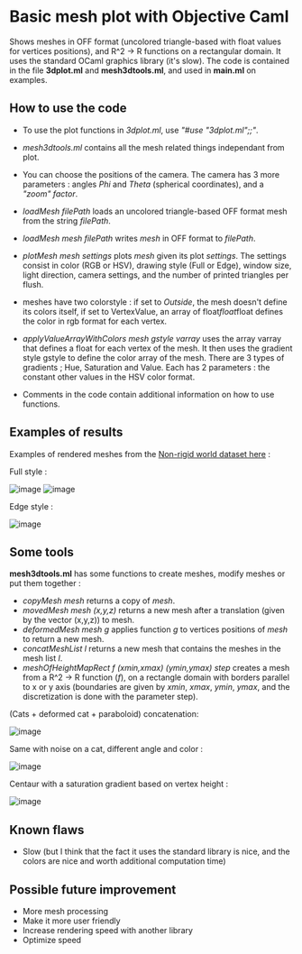 # Basic mesh plot with Objective Caml
Shows meshes in OFF format (uncolored triangle-based with float values for vertices positions), and R^2 -> R functions on a rectangular domain.
It uses the standard OCaml graphics library (it's slow).
The code is contained in the file **3dplot.ml** and **mesh3dtools.ml**, and used in **main.ml** on examples.

## How to use the code
- To use the plot functions in *3dplot.ml*, use *"#use "3dplot.ml";;"*.

- *mesh3dtools.ml* contains all the mesh related things independant from plot.

- You can choose the positions of the camera. The camera has 3 more parameters : angles *Phi* and *Theta* (spherical coordinates), and a *"zoom" factor*.

- *loadMesh filePath* loads an uncolored triangle-based OFF format mesh from the string *filePath*.

- *loadMesh mesh filePath* writes *mesh* in OFF format to *filePath*.

- *plotMesh mesh settings* plots *mesh* given its plot *settings*. The settings consist in color (RGB or HSV), drawing style (Full or Edge), window size, light direction, camera settings, and the number of printed triangles per flush.

- meshes have two colorstyle : if set to *Outside*, the mesh doesn't define its colors itself, if set to VertexValue, an array of float*float*float defines the color in rgb format for each vertex.

- *applyValueArrayWithColors mesh gstyle varray* uses the array varray that defines a float for each vertex of the mesh. It then uses the gradient style gstyle to define the color array of the mesh. There are 3 types of gradients ; Hue, Saturation and Value. Each has 2 parameters : the constant other values in the HSV color format.

- Comments in the code contain additional information on how to use functions.

## Examples of results
Examples of rendered meshes from the [Non-rigid world dataset here](http://tosca.cs.technion.ac.il/book/resources_data.html) :

Full style :

![image](https://raw.githubusercontent.com/Bleuje/ocaml-mesh-plot/master/pictures/cat1_ocaml.jpg)
![image](https://raw.githubusercontent.com/Bleuje/ocaml-mesh-plot/master/pictures/centaur1_ocaml.jpg)

Edge style :

![image](https://raw.githubusercontent.com/Bleuje/ocaml-mesh-plot/master/pictures/centaur1_edge_ocaml.jpg)

## Some tools
**mesh3dtools.ml** has some functions to create meshes, modify meshes or put them together :
- *copyMesh mesh* returns a copy of *mesh*.
- *movedMesh mesh (x,y,z)* returns a new mesh after a translation (given by the vector (x,y,z)) to mesh.
- *deformedMesh mesh g* applies function *g* to vertices positions of *mesh* to return a new mesh.
- *concatMeshList l* returns a new mesh that contains the meshes in the mesh list *l*.
- *meshOfHeightMapRect f (xmin,xmax) (ymin,ymax) step* creates a mesh from a R^2 -> R function (*f*),
on a rectangle domain with borders parallel to x or y axis (boundaries are given by *xmin*, *xmax*, *ymin*, *ymax*, and the discretization is done with the parameter step).

(Cats + deformed cat + paraboloid) concatenation:

![image](https://raw.githubusercontent.com/Bleuje/ocaml-mesh-plot/master/pictures/catfamily.jpg)

Same with noise on a cat, different angle and color :

![image](https://raw.githubusercontent.com/Bleuje/ocaml-mesh-plot/master/pictures/catfamily2.jpg)

Centaur with a saturation gradient based on vertex height :

![image](https://raw.githubusercontent.com/Bleuje/ocaml-mesh-plot/master/pictures/ccentaurgradientheight.jpg.jpg)

## Known flaws
- Slow (but I think that the fact it uses the standard library is nice, and the colors are nice and worth additional computation time)

## Possible future improvement
- More mesh processing
- Make it more user friendly
- Increase rendering speed with another library
- Optimize speed
